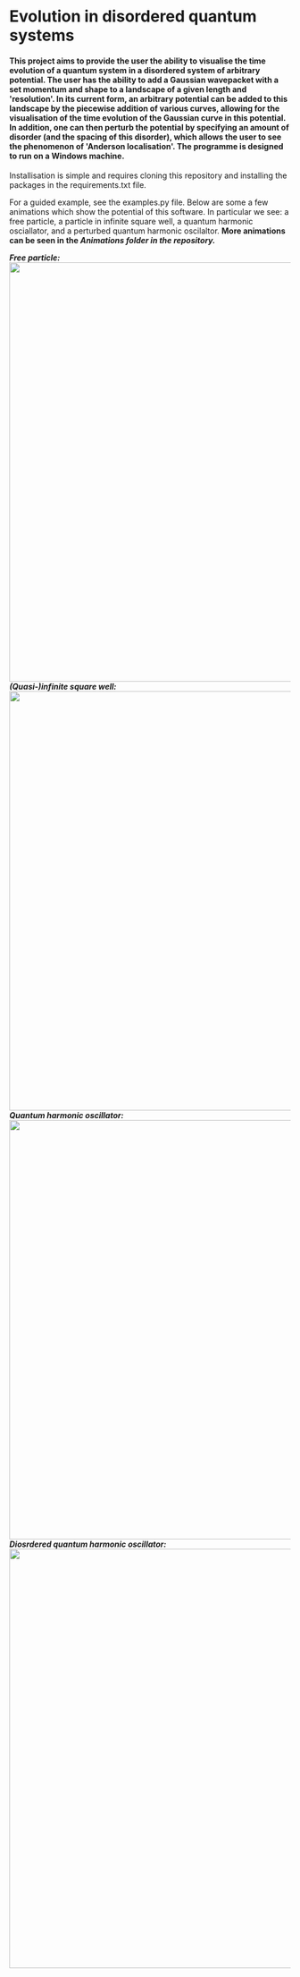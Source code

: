 ﻿# Evolution in disordered quantum systems
 
 #### This project aims to provide the user the ability to visualise the time evolution of a quantum system in a disordered system of arbitrary potential. The user has the ability to add a Gaussian wavepacket with a set momentum and shape to a landscape of a given length and 'resolution'. In its current form, an arbitrary potential can be added to this landscape by the piecewise addition of various curves, allowing for the visualisation of the time evolution of the Gaussian curve in this potential. In addition, one can then perturb the potential by specifying an amount of disorder (and the spacing of this disorder), which allows the user to see the phenomenon of 'Anderson localisation'. The programme is designed to run on a Windows machine.

Installisation is simple and requires cloning this repository and installing the packages in the requirements.txt file.

For a guided example, see the examples.py file. Below are some a few animations which show the potential of this software. In particular we see: a free particle, a particle in infinite square well, a quantum harmonic osciallator, and a perturbed quantum harmonic oscilaltor. <b> More animations can be seen in the <i>
Animations <i/> folder in the repository. </b>
 
 <b> Free particle: </b>
<img src="https://github.com/emgsharp99/evolution-DQS/blob/main/Animations/free_part.gif" data-canonical-src="https://github.com/emgsharp99/evolution-DQS/blob/main/Animations/free_part.gif" width="750" height="750" />
 <b> (Quasi-)infinite square well: </b>
 <img src="https://github.com/emgsharp99/evolution-DQS/blob/main/Animations/inf_square_well.gif" data-canonical-src="https://github.com/emgsharp99/evolution-DQS/blob/main/Animations/inf_square_well.gif" width="750" height="750" /> 
 <b> Quantum harmonic oscillator: </b>
<img src="https://github.com/emgsharp99/evolution-DQS/blob/main/Animations/qho.gif" data-canonical-src="https://github.com/emgsharp99/evolution-DQS/blob/main/Animations/qho.gif" width="750" height="750" /> 
 <b> Diosrdered quantum harmonic oscillator: </b>
 <img src="https://github.com/emgsharp99/evolution-DQS/blob/main/Animations/qho_pert.gif" data-canonical-src="https://github.com/emgsharp99/evolution-DQS/blob/main/Animations/qho_pert.gif" width="750" height="750" />
